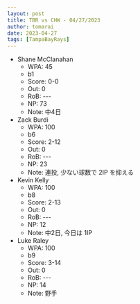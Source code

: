 ```yaml
---
layout: post
title: TBR vs CHW - 04/27/2023
author: tomarai
date: 2023-04-27
tags: [TampaBayRays]
---
```


* Shane McClanahan
	- WPA: 45
	- b1
	- Score: 0-0
	- Out: 0
	- RoB: ---
	- NP: 73
	- Note: 中4日
* Zack Burdi
	- WPA: 100
	- b6
	- Score: 2-12
	- Out: 0
	- RoB: ---
	- NP: 23
	- Note: 連投, 少ない球数で 2IP を抑える
* Kevin Kelly
	- WPA: 100
	- b8
	- Score: 2-13
	- Out: 0
	- RoB: ---
	- NP: 12
	- Note: 中2日, 今日は 1IP
* Luke Raley
	- WPA: 100
	- b9
	- Score: 3-14
	- Out: 0
	- RoB: ---
	- NP: 14
	- Note: 野手

